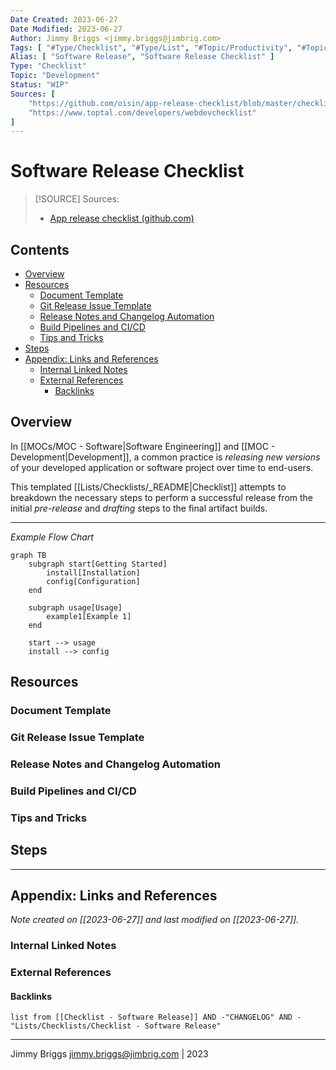 ```yaml
---
Date Created: 2023-06-27
Date Modified: 2023-06-27
Author: Jimmy Briggs <jimmy.briggs@jimbrig.com>
Tags: [ "#Type/Checklist", "#Type/List", "#Topic/Productivity", "#Topic/Development", "#Status/WIP" ]
Alias: [ "Software Release", "Software Release Checklist" ]
Type: "Checklist"
Topic: "Development"
Status: "WIP"
Sources: [
	"https://github.com/oisin/app-release-checklist/blob/master/checklist.md",
	"https://www.toptal.com/developers/webdevchecklist"
]
---
```


# Software Release Checklist

> [!SOURCE] Sources:
> - [App release checklist (github.com)](https://github.com/oisin/app-release-checklist/blob/master/checklist.md)
> 

## Contents

- [Overview](#overview)
- [Resources](#resources)
	- [Document Template](#document-template)
	- [Git Release Issue Template](#git-release-issue-template)
	- [Release Notes and Changelog Automation](#release-notes-and-changelog-automation)
	- [Build Pipelines and CI/CD](#build-pipelines-and-cicd)
	- [Tips and Tricks](#tips-and-tricks)
- [Steps](#steps)
- [Appendix: Links and References](#appendix-links-and-references)
	- [Internal Linked Notes](#internal-linked-notes)
	- [External References](#external-references)
		- [Backlinks](#backlinks)


## Overview

In [[MOCs/MOC - Software|Software Engineering]] and [[MOC - Development|Development]], a common practice is *releasing new versions* of your developed application or software project over time to end-users. 

This templated [[Lists/Checklists/_README|Checklist]] attempts to breakdown the necessary steps to perform a successful release from the initial *pre-release* and *drafting* steps to the final artifact builds.

***

*Example Flow Chart*

```mermaid
graph TB
	subgraph start[Getting Started]
		install[Installation]
		config[Configuration]
	end
	
	subgraph usage[Usage]
		example1[Example 1]
	end
	
	start --> usage
	install --> config	
```

## Resources 

### Document Template

### Git Release Issue Template

### Release Notes and Changelog Automation

### Build Pipelines and CI/CD

### Tips and Tricks



## Steps



***

## Appendix: Links and References

*Note created on [[2023-06-27]] and last modified on [[2023-06-27]].*

### Internal Linked Notes

### External References

#### Backlinks

```dataview
list from [[Checklist - Software Release]] AND -"CHANGELOG" AND -"Lists/Checklists/Checklist - Software Release"
```


***

Jimmy Briggs <jimmy.briggs@jimbrig.com> | 2023